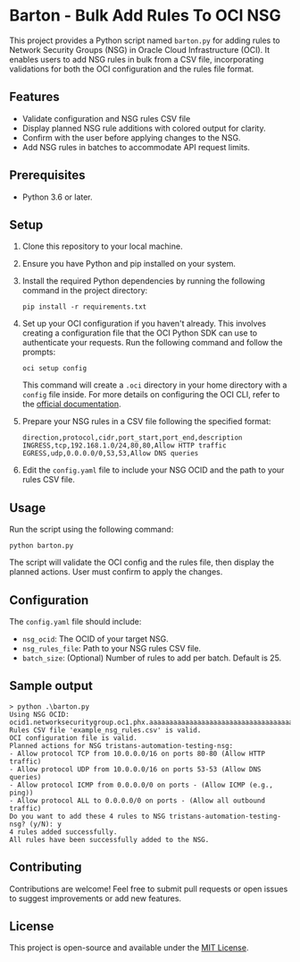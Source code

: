 # Barton - Bulk Add Rules To OCI NSG

This project provides a Python script named `barton.py` for adding rules to Network Security Groups (NSG) in Oracle Cloud Infrastructure (OCI). It enables users to add NSG rules in bulk from a CSV file, incorporating validations for both the OCI configuration and the rules file format.

## Features

- Validate configuration and NSG rules CSV file
- Display planned NSG rule additions with colored output for clarity.
- Confirm with the user before applying changes to the NSG.
- Add NSG rules in batches to accommodate API request limits.

## Prerequisites

- Python 3.6 or later.

## Setup

1. Clone this repository to your local machine.

2. Ensure you have Python and pip installed on your system.

3. Install the required Python dependencies by running the following command in the project directory:

   ```
   pip install -r requirements.txt
   ```

4. Set up your OCI configuration if you haven't already. This involves creating a configuration file that the OCI Python SDK can use to authenticate your requests. Run the following command and follow the prompts:

   ```
   oci setup config
   ```

   This command will create a `.oci` directory in your home directory with a `config` file inside. For more details on configuring the OCI CLI, refer to the [official documentation](https://docs.oracle.com/en-us/iaas/Content/API/Concepts/sdkconfig.htm).

5. Prepare your NSG rules in a CSV file following the specified format:

   ```
   direction,protocol,cidr,port_start,port_end,description
   INGRESS,tcp,192.168.1.0/24,80,80,Allow HTTP traffic
   EGRESS,udp,0.0.0.0/0,53,53,Allow DNS queries
   ```

6. Edit the `config.yaml` file to include your NSG OCID and the path to your rules CSV file.

## Usage

Run the script using the following command:

```
python barton.py
```

The script will validate the OCI config and the rules file, then display the planned actions. User must confirm to apply the changes.

## Configuration

The `config.yaml` file should include:

- `nsg_ocid`: The OCID of your target NSG.
- `nsg_rules_file`: Path to your NSG rules CSV file.
- `batch_size`: (Optional) Number of rules to add per batch. Default is 25.

## Sample output

```
> python .\barton.py
Using NSG OCID: ocid1.networksecuritygroup.oc1.phx.aaaaaaaaaaaaaaaaaaaaaaaaaaaaaaaaaaaaaaaaaaaaaaaaaaaaaaaaaaaa
Rules CSV file 'example_nsg_rules.csv' is valid.
OCI configuration file is valid.
Planned actions for NSG tristans-automation-testing-nsg:
- Allow protocol TCP from 10.0.0.0/16 on ports 80-80 (Allow HTTP traffic)
- Allow protocol UDP from 10.0.0.0/16 on ports 53-53 (Allow DNS queries)
- Allow protocol ICMP from 0.0.0.0/0 on ports - (Allow ICMP (e.g., ping))
- Allow protocol ALL to 0.0.0.0/0 on ports - (Allow all outbound traffic)
Do you want to add these 4 rules to NSG tristans-automation-testing-nsg? (y/N): y
4 rules added successfully.
All rules have been successfully added to the NSG.
```

## Contributing

Contributions are welcome! Feel free to submit pull requests or open issues to suggest improvements or add new features.

## License

This project is open-source and available under the [MIT License](LICENSE).
